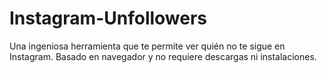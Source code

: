 # Instagram-Unfollowers
Una ingeniosa herramienta que te permite ver quién no te sigue en Instagram. Basado en navegador y no requiere descargas ni instalaciones.
